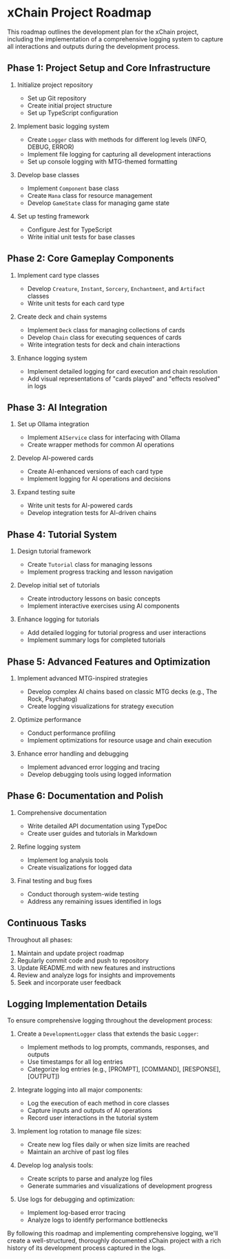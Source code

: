 # xChain Project Roadmap

This roadmap outlines the development plan for the xChain project, including the implementation of a comprehensive logging system to capture all interactions and outputs during the development process.

## Phase 1: Project Setup and Core Infrastructure

1. Initialize project repository
   - Set up Git repository
   - Create initial project structure
   - Set up TypeScript configuration

2. Implement basic logging system
   - Create `Logger` class with methods for different log levels (INFO, DEBUG, ERROR)
   - Implement file logging for capturing all development interactions
   - Set up console logging with MTG-themed formatting

3. Develop base classes
   - Implement `Component` base class
   - Create `Mana` class for resource management
   - Develop `GameState` class for managing game state

4. Set up testing framework
   - Configure Jest for TypeScript
   - Write initial unit tests for base classes

## Phase 2: Core Gameplay Components

1. Implement card type classes
   - Develop `Creature`, `Instant`, `Sorcery`, `Enchantment`, and `Artifact` classes
   - Write unit tests for each card type

2. Create deck and chain systems
   - Implement `Deck` class for managing collections of cards
   - Develop `Chain` class for executing sequences of cards
   - Write integration tests for deck and chain interactions

3. Enhance logging system
   - Implement detailed logging for card execution and chain resolution
   - Add visual representations of "cards played" and "effects resolved" in logs

## Phase 3: AI Integration

1. Set up Ollama integration
   - Implement `AIService` class for interfacing with Ollama
   - Create wrapper methods for common AI operations

2. Develop AI-powered cards
   - Create AI-enhanced versions of each card type
   - Implement logging for AI operations and decisions

3. Expand testing suite
   - Write unit tests for AI-powered cards
   - Develop integration tests for AI-driven chains

## Phase 4: Tutorial System

1. Design tutorial framework
   - Create `Tutorial` class for managing lessons
   - Implement progress tracking and lesson navigation

2. Develop initial set of tutorials
   - Create introductory lessons on basic concepts
   - Implement interactive exercises using AI components

3. Enhance logging for tutorials
   - Add detailed logging for tutorial progress and user interactions
   - Implement summary logs for completed tutorials

## Phase 5: Advanced Features and Optimization

1. Implement advanced MTG-inspired strategies
   - Develop complex AI chains based on classic MTG decks (e.g., The Rock, Psychatog)
   - Create logging visualizations for strategy execution

2. Optimize performance
   - Conduct performance profiling
   - Implement optimizations for resource usage and chain execution

3. Enhance error handling and debugging
   - Implement advanced error logging and tracing
   - Develop debugging tools using logged information

## Phase 6: Documentation and Polish

1. Comprehensive documentation
   - Write detailed API documentation using TypeDoc
   - Create user guides and tutorials in Markdown

2. Refine logging system
   - Implement log analysis tools
   - Create visualizations for logged data

3. Final testing and bug fixes
   - Conduct thorough system-wide testing
   - Address any remaining issues identified in logs

## Continuous Tasks

Throughout all phases:

1. Maintain and update project roadmap
2. Regularly commit code and push to repository
3. Update README.md with new features and instructions
4. Review and analyze logs for insights and improvements
5. Seek and incorporate user feedback

## Logging Implementation Details

To ensure comprehensive logging throughout the development process:

1. Create a `DevelopmentLogger` class that extends the basic `Logger`:
   - Implement methods to log prompts, commands, responses, and outputs
   - Use timestamps for all log entries
   - Categorize log entries (e.g., [PROMPT], [COMMAND], [RESPONSE], [OUTPUT])

2. Integrate logging into all major components:
   - Log the execution of each method in core classes
   - Capture inputs and outputs of AI operations
   - Record user interactions in the tutorial system

3. Implement log rotation to manage file sizes:
   - Create new log files daily or when size limits are reached
   - Maintain an archive of past log files

4. Develop log analysis tools:
   - Create scripts to parse and analyze log files
   - Generate summaries and visualizations of development progress

5. Use logs for debugging and optimization:
   - Implement log-based error tracing
   - Analyze logs to identify performance bottlenecks

By following this roadmap and implementing comprehensive logging, we'll create a well-structured, thoroughly documented xChain project with a rich history of its development process captured in the logs.